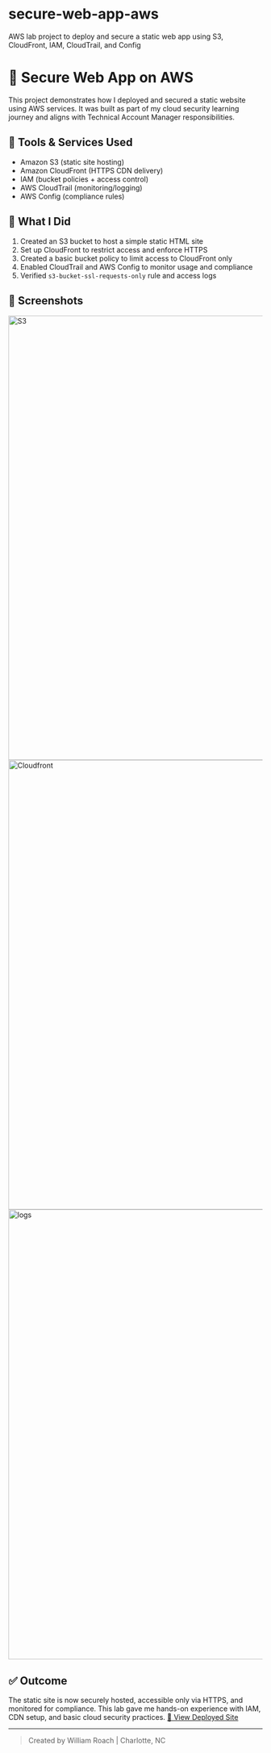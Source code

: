 # secure-web-app-aws
AWS lab project to deploy and secure a static web app using S3, CloudFront, IAM, CloudTrail, and Config
# 🚀 Secure Web App on AWS

This project demonstrates how I deployed and secured a static website using AWS services. It was built as part of my cloud security learning journey and aligns with Technical Account Manager responsibilities.

## 🔐 Tools & Services Used
- Amazon S3 (static site hosting)
- Amazon CloudFront (HTTPS CDN delivery)
- IAM (bucket policies + access control)
- AWS CloudTrail (monitoring/logging)
- AWS Config (compliance rules)

## 🔨 What I Did
1. Created an S3 bucket to host a simple static HTML site
2. Set up CloudFront to restrict access and enforce HTTPS
3. Created a basic bucket policy to limit access to CloudFront only
4. Enabled CloudTrail and AWS Config to monitor usage and compliance
5. Verified `s3-bucket-ssl-requests-only` rule and access logs

## 📸 Screenshots
<img width="1866" height="881" alt="S3" src="https://github.com/user-attachments/assets/7bb30ee8-36dc-4da6-ad1f-09057f242811" />
<img width="1865" height="891" alt="Cloudfront" src="https://github.com/user-attachments/assets/f6b8f07f-46cb-4dc8-80e1-b2e1bc524364" />
<img width="1867" height="892" alt="logs" src="https://github.com/user-attachments/assets/7ca2baf1-a08e-4c1f-a2a8-601084f41cdf" />


## ✅ Outcome
The static site is now securely hosted, accessible only via HTTPS, and monitored for compliance. This lab gave me hands-on experience with IAM, CDN setup, and basic cloud security practices.
[🔗 View Deployed Site](https://cdjack-web-app.s3.us-east-2.amazonaws.com/Sample%20HTML%20File.html?X-Amz-Algorithm=AWS4-HMAC-SHA256&X-Amz-Content-Sha256=UNSIGNED-PAYLOAD&X-Amz-Credential=ASIAWMJTRZCXRGNX3AT2%2F20250713%2Fus-east-2%2Fs3%2Faws4_request&X-Amz-Date=20250713T192301Z&X-Amz-Expires=300&X-Amz-Security-Token=IQoJb3JpZ2luX2VjEAMaCXVzLWVhc3QtMiJHMEUCIAtRq6SpP8deIIgfhRLFcm%2FMK2akuml1T3%2BfZ4LqYIfuAiEAyyozkl0xFuvFRXHFA5zlrtKGMWETtS4LrVmG%2Fbn%2BRHIq1gIIHBAAGgw0Mzg3MzE2NTUzNDMiDHT2u2lBMh72GT%2Fv7yqzAlty45BXq9wljSQwOdI3r8j33p8mPSjaRv46pd0CRYxmDKn2Zmlk1LR5yT24a2SHGaFK36MYFQ3czOJH%2BdTWuGBByWO9mXr%2Fw9NPvDSH62eMpYhpvq%2BWVmgJE0IxtnhNdnnj99a5c3Ykv0WF3BwwaC61Ez2Uc60D6KHHvJElEF7GXnUIqi2eP4Dt2Fd7VkFETBPzb2j4SqtTzhWLRmCHmVNEfU%2BmgI%2FT%2BldRJuC976oMS2QqiUMN3JjiUS4%2B5ccf8WvSI09rFuyFc%2BOmiL2qcJCqvWNEh5XbNrdJabBQJkvXQwzG0QPbaOybeCSogqIYRKvxDba53Fh298ReBaqqe%2B%2Fzys26XSg2%2B4PWNCPYYQfyunAS5M95u%2BdzaMT77zpkP1XOFDReccjnHeADc1uEc6k%2FmPMww%2F%2FPwwY6rQJl1ZS82qL4cfYxFWJ3ic89Wl56cumBgirbg9uwXWkvD1qlYlHGueTvBNOxm2EczJJAQTKYkta%2FhY6jAsvy5TZD%2BR1ZQyqdjM2A8c7zRiX97ol7KBXI%2B4KbnLwLm9Bzzaxw4M%2BTI6qSlI5%2B%2BHNE8VbIieJxm3ajScOAju71m8o3S8PGWNAGiiReCzJyTzYV856OZEEQtxTVod56AfopjRkKWtSnk0G3rHA%2BF%2FVNE6i95YZDl9dl8TNyA1jt2wq9YUaaZqVkxJx4Jz5bgtFWQ5qN7WbFRKtdo7xXVFdK5mTFpHs2ANtZ1r3mvSXkSTwMgl%2BMXkWfH40kdjl6juuxKNvBwFE7yl3ppgnF6kUlYmrDu%2BTrfOvXaIMHFkj3o3BrSVgWsaA%2FcijTNOOEwCtI&X-Amz-Signature=78da0be50c9083e1af4270b1562c4858551d1682a27c7f0028d0d53a7e030498&X-Amz-SignedHeaders=host&response-content-disposition=inline)

---
> Created by William Roach | Charlotte, NC
